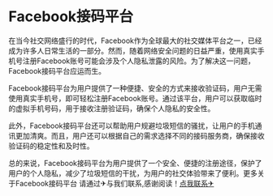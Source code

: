 # Facebook接码平台

在当今社交网络盛行的时代，Facebook作为全球最大的社交媒体平台之一，已经成为许多人日常生活的一部分。然而，随着网络安全问题的日益严重，使用真实手机号注册Facebook账号可能会涉及个人隐私泄露的风险。为了解决这一问题，Facebook接码平台应运而生。

Facebook接码平台为用户提供了一种便捷、安全的方式来接收验证码，用户无需使用真实手机号，即可轻松注册Facebook账号。通过该平台，用户可以获取临时的虚拟手机号码，用于接收注册验证码，确保个人隐私的安全性。

此外，Facebook接码平台还可以帮助用户规避垃圾短信的骚扰，让用户的手机通讯更加清爽。而且，用户还可以根据自己的需求选择不同的接码服务商，确保接收验证码的稳定性和及时性。

总的来说，Facebook接码平台为用户提供了一个安全、便捷的注册途径，保护了用户的个人隐私，减少了垃圾短信的干扰，为用户的社交体验带来了便利。更多关于Facebook接码平台 请通过✈与我们联系,感谢阅读！[点我联系✈](https://blog.G208.com)